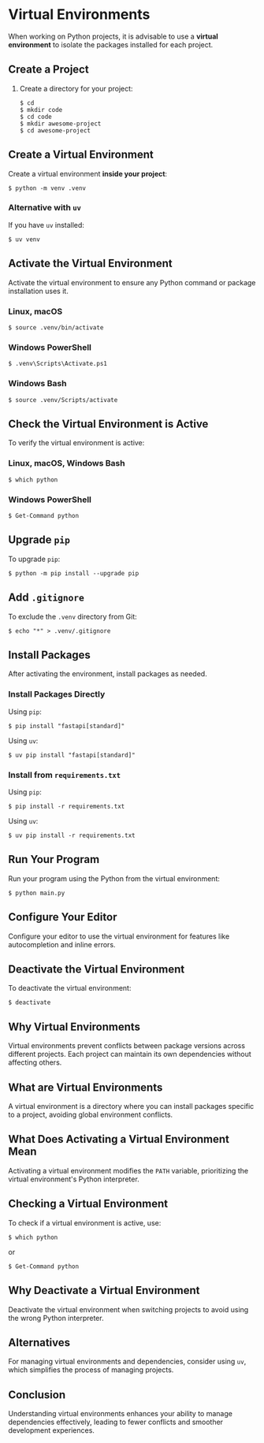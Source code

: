 # Virtual Environments

When working on Python projects, it is advisable to use a **virtual environment** to isolate the packages installed for each project.

## Create a Project

1. Create a directory for your project:
   ```console
   $ cd
   $ mkdir code
   $ cd code
   $ mkdir awesome-project
   $ cd awesome-project
   ```

## Create a Virtual Environment

Create a virtual environment **inside your project**:
```console
$ python -m venv .venv
```

### Alternative with `uv`
If you have `uv` installed:
```console
$ uv venv
```

## Activate the Virtual Environment

Activate the virtual environment to ensure any Python command or package installation uses it.

### Linux, macOS
```console
$ source .venv/bin/activate
```

### Windows PowerShell
```console
$ .venv\Scripts\Activate.ps1
```

### Windows Bash
```console
$ source .venv/Scripts/activate
```

## Check the Virtual Environment is Active

To verify the virtual environment is active:

### Linux, macOS, Windows Bash
```console
$ which python
```

### Windows PowerShell
```console
$ Get-Command python
```

## Upgrade `pip`

To upgrade `pip`:
```console
$ python -m pip install --upgrade pip
```

## Add `.gitignore`

To exclude the `.venv` directory from Git:
```console
$ echo "*" > .venv/.gitignore
```

## Install Packages

After activating the environment, install packages as needed.

### Install Packages Directly
Using `pip`:
```console
$ pip install "fastapi[standard]"
```

Using `uv`:
```console
$ uv pip install "fastapi[standard]"
```

### Install from `requirements.txt`
Using `pip`:
```console
$ pip install -r requirements.txt
```

Using `uv`:
```console
$ uv pip install -r requirements.txt
```

## Run Your Program

Run your program using the Python from the virtual environment:
```console
$ python main.py
```

## Configure Your Editor

Configure your editor to use the virtual environment for features like autocompletion and inline errors.

## Deactivate the Virtual Environment

To deactivate the virtual environment:
```console
$ deactivate
```

## Why Virtual Environments

Virtual environments prevent conflicts between package versions across different projects. Each project can maintain its own dependencies without affecting others.

## What are Virtual Environments

A virtual environment is a directory where you can install packages specific to a project, avoiding global environment conflicts.

## What Does Activating a Virtual Environment Mean

Activating a virtual environment modifies the `PATH` variable, prioritizing the virtual environment's Python interpreter.

## Checking a Virtual Environment

To check if a virtual environment is active, use:
```console
$ which python
```
or
```console
$ Get-Command python
```

## Why Deactivate a Virtual Environment

Deactivate the virtual environment when switching projects to avoid using the wrong Python interpreter.

## Alternatives

For managing virtual environments and dependencies, consider using `uv`, which simplifies the process of managing projects.

## Conclusion

Understanding virtual environments enhances your ability to manage dependencies effectively, leading to fewer conflicts and smoother development experiences.